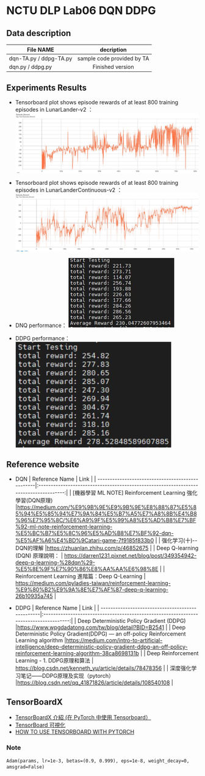# NCTU DLP Lab06 DQN DDPG

## Data description

| File NAME                                              | decription                  |
| -------------------------------------------------------|:---------------------------:|
| dqn-TA.py / ddpg-TA.py                                 | sample code provided by TA  |
| dqn.py    / ddpg.py                                    | Finished version            |


## Experiments Results
- Tensorboard plot shows episode rewards of at least 800 training episodes in LunarLander-v2 ：
![image](https://github.com/Shoawen0213/NCTU_IOC_Deep-Learning-and-Practice_Lab/blob/main/Lab6-DQN%20DDPG/img/tensorboard_01.JPG?raw=true)

- Tensorboard plot shows episode rewards of at least 800 training episodes in LunarLanderContinuous-v2 ：
![image](https://github.com/Shoawen0213/NCTU_IOC_Deep-Learning-and-Practice_Lab/blob/main/Lab6-DQN%20DDPG/img/tensorboard_02.JPG?raw=true)

- DNQ performance： 
![image](https://github.com/Shoawen0213/NCTU_IOC_Deep-Learning-and-Practice_Lab/blob/main/Lab6-DQN%20DDPG/img/DQN_230.JPG?raw=true)

- DDPG performance： 
![image](https://github.com/Shoawen0213/NCTU_IOC_Deep-Learning-and-Practice_Lab/blob/main/Lab6-DQN%20DDPG/img/DDPG_278.JPG?raw=true)

## Reference website
- DQN
|  Reference Name                                  | Link             |
| -------------------------------------------------|:-------------------------------------------------------------------------------------:|
|   [機器學習 ML NOTE] Reinforcement Learning 強化學習(DQN原理) |https://medium.com/%E9%9B%9E%E9%9B%9E%E8%88%87%E5%85%94%E5%85%94%E7%9A%84%E5%B7%A5%E7%A8%8B%E4%B8%96%E7%95%8C/%E6%A9%9F%E5%99%A8%E5%AD%B8%E7%BF%92-ml-note-reinforcement-learning-%E5%BC%B7%E5%8C%96%E5%AD%B8%E7%BF%92-dqn-%E5%AF%A6%E4%BD%9Catari-game-7f9185f833b0    |
|   强化学习(十)--DQN的理解                       |https://zhuanlan.zhihu.com/p/46852675                  |
|   Deep Q-learning (DQN) 原理說明：     | https://darren1231.pixnet.net/blog/post/349354942-deep-q-learning-%28dqn%29-%E5%8E%9F%E7%90%86%E8%AA%AA%E6%98%8E   |
|   Reinforcement Learning 進階篇：Deep Q-Learning | https://medium.com/pyladies-taiwan/reinforcement-learning-%E9%80%B2%E9%9A%8E%E7%AF%87-deep-q-learning-26b10935a745                         |


- DDPG
|  Reference Name                                  | Link             |
| -------------------------------------------------|:-------------------------------------------------------------------------------------:|
|   Deep Deterministic Policy Gradient (DDPG) |https://www.wpgdadatong.com/tw/blog/detail?BID=B2541    |
|   Deep Deterministic Policy Gradient(DDPG) — an off-policy Reinforcement Learning algorithm                       |https://medium.com/intro-to-artificial-intelligence/deep-deterministic-policy-gradient-ddpg-an-off-policy-reinforcement-learning-algorithm-38ca8698131b                 |
|   Deep Reinforcement Learning - 1. DDPG原理和算法     | https://blog.csdn.net/kenneth_yu/article/details/78478356   |
|   深度强化学习笔记——DDPG原理及实现（pytorch） |https://blog.csdn.net/qq_41871826/article/details/108540108                         |

## TensorBoardX 

- [TensorBoardX 介紹 (在 PyTorch 中使用 Tensorboard）](https://zhuanlan.zhihu.com/p/37626738)
- [TensorBoard 可視化](http://eat.woshinlper.com/5-4%2CTensorBoard%E5%8F%AF%E8%A7%86%E5%8C%96/)
- [HOW TO USE TENSORBOARD WITH PYTORCH](https://pytorch.org/tutorials/recipes/recipes/tensorboard_with_pytorch.html)


### Note
	Adam(params, lr=1e-3, betas=(0.9, 0.999), eps=1e-8, weight_decay=0, amsgrad=False)
